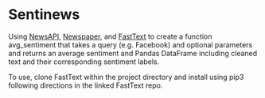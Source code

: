 # Sentinews

Using [NewsAPI](https://newsapi.org/), [Newspaper](https://github.com/codelucas/newspaper), and [FastText](https://github.com/facebookresearch/fastText/tree/master/python) to create a function avg_sentiment that takes a query (e.g. Facebook) and optional parameters and returns an average sentiment and Pandas DataFrame including cleaned text and their corresponding sentiment labels.

To use, clone FastText within the project directory and install using pip3 following directions in the linked FastText repo. 

